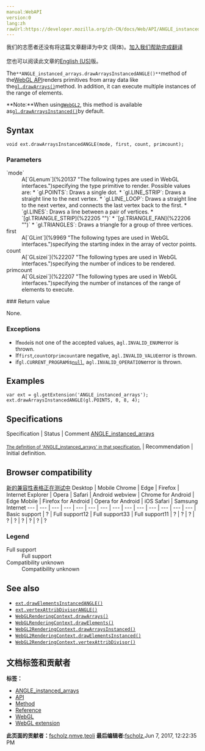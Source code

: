 ```yaml
---
manual:WebAPI
version:0
lang:zh
rawUrl:https://developer.mozilla.org/zh-CN/docs/Web/API/ANGLE_instanced_arrays/drawArraysInstancedANGLE
---
```




<bdi>我们的志愿者还没有将这篇文章翻译为<bdi>中文 (简体)</bdi>。[加入我们帮助完成翻译](%22204 "")<br></br>您也可以阅读此文章的[English (US)](%14051 "")版。</bdi>






The`**ANGLE_instanced_arrays.drawArraysInstancedANGLE()**`method of the[WebGL API](%9901 "")renders primitives from array data like the[`gl.drawArrays()`](%14052 "The WebGLRenderingContext.drawArrays() method of the WebGL API renders primitives from array data.")method. In addition, it can execute multiple instances of the range of elements.



**Note:**When using[`WebGL2`](%9906 "The WebGL2RenderingContext interface provides the OpenGL ES 3.0 rendering context for the drawing surface of an HTML <canvas> element."), this method is available as[`gl.drawArraysInstanced()`](%22012 "The WebGL2RenderingContext.drawArraysInstanced() method of the WebGL 2 API renders primitives from array data like the gl.drawArrays() method. In addition, it can execute multiple instances of the range of elements.")by default.



## Syntax<a name="Syntax"></a>

```
void ext.drawArraysInstancedANGLE(mode, first, count, primcount);

```

### Parameters<a name="Parameters"></a>
<dl><dt id=''>`mode`</dt><dd>A[`GLenum`](%20137 "The following types are used in WebGL interfaces.")specifying the type primitive to render. Possible values are:
* `gl.POINTS`: Draws a single dot.
* `gl.LINE_STRIP`: Draws a straight line to the next vertex.
* `gl.LINE_LOOP`: Draws a straight line to the next vertex, and connects the last vertex back to the first.
* `gl.LINES`: Draws a line between a pair of vertices.
* `[gl.TRIANGLE_STRIP](%22205 "")`
* `[gl.TRIANGLE_FAN](%22206 "")`
* `gl.TRIANGLES`: Draws a triangle for a group of three vertices.
</dd><dt id=''>first</dt><dd>A[`GLint`](%9969 "The following types are used in WebGL interfaces.")specifying the starting index in the array of vector points.</dd><dt id=''>count</dt><dd>A[`GLsizei`](%22207 "The following types are used in WebGL interfaces.")specifying the number of indices to be rendered.</dd><dt id=''>primcount</dt><dd>A[`GLsizei`](%22207 "The following types are used in WebGL interfaces.")specifying the number of instances of the range of elements to execute.</dd></dl>
### Return value<a name="Return_value"></a>


None.


### Exceptions<a name="Exceptions"></a>

* If`mode`is not one of the accepted values, a`gl.INVALID_ENUM`error is thrown.
* If`first`,`count`or`primcount`are negative, a`gl.INVALID_VALUE`error is thrown.
* if`gl.CURRENT_PROGRAM`is[`null`](%6598 "The value null represents the intentional absence of any object value. It is one of JavaScript's primitive values."), a`gl.INVALID_OPERATION`error is thrown.

## Examples<a name="Examples"></a>

```
var ext = gl.getExtension('ANGLE_instanced_arrays');
ext.drawArraysInstancedANGLE(gl.POINTS, 0, 8, 4);
```

## Specifications<a name="Specifications"></a>
Specification | Status | Comment 
[ANGLE_instanced_arrays<br></br><small>The definition of &#39;ANGLE_instanced_arrays&#39; in that specification.</small>](%3343 "") | Recommendation | Initial definition. 


## Browser compatibility<a name="Browser_compatibility"></a>
[新的兼容性表格正在测试中<i></i>](%3360 "")
<abbr>Desktop<i></i></abbr> | <abbr>Mobile<i></i></abbr> 
<abbr>Chrome<i></i></abbr> | <abbr>Edge<i></i></abbr> | <abbr>Firefox<i></i></abbr> | <abbr>Internet Explorer<i></i></abbr> | <abbr>Opera<i></i></abbr> | <abbr>Safari<i></i></abbr> | <abbr>Android webview<i></i></abbr> | <abbr>Chrome for Android<i></i></abbr> | <abbr>Edge Mobile<i></i></abbr> | <abbr>Firefox for Android<i></i></abbr> | <abbr>Opera for Android<i></i></abbr> | <abbr>iOS Safari<i></i></abbr> | <abbr>Samsung Internet<i></i></abbr> 
 ---  |  ---  |  ---  |  ---  |  ---  |  ---  |  ---  |  ---  |  ---  |  ---  |  ---  |  ---  |  ---  |  ---  | 
Basic support | <abbr>?</abbr> | <abbr>Full support</abbr>12 | <abbr>Full support</abbr>33 | <abbr>Full support</abbr>11 | <abbr>?</abbr> | <abbr>?</abbr> | <abbr>?</abbr> | <abbr>?</abbr> | <abbr>?</abbr> | <abbr>?</abbr> | <abbr>?</abbr> | <abbr>?</abbr> | <abbr>?</abbr> 


### Legend<a name="Legend"></a>
<dl><dt id=''><abbr>Full support</abbr></dt><dd>Full support</dd><dt id=''><abbr>Compatibility unknown</abbr></dt><dd>Compatibility unknown</dd></dl>

## See also<a name="See_also"></a>

* [`ext.drawElementsInstancedANGLE()`](%14053 "The ANGLE_instanced_arrays.drawElementsInstancedANGLE() method of the WebGL API renders primitives from array data like the gl.drawElements() method. In addition, it can execute multiple instances of a set of elements.")
* [`ext.vertexAttribDivisorANGLE()`](%14055 "The ANGLE_instanced_arrays.vertexAttribDivisorANGLE() method of the WebGL API  modifies the rate at which generic vertex attributes advance when rendering multiple instances of primitives with ext.drawArraysInstancedANGLE() and ext.drawElementsInstancedANGLE().")
* [`WebGLRenderingContext.drawArrays()`](%14052 "The WebGLRenderingContext.drawArrays() method of the WebGL API renders primitives from array data.")
* [`WebGLRenderingContext.drawElements()`](%14054 "The WebGLRenderingContext.drawElements() method of the WebGL API renders primitives from array data.")
* [`WebGL2RenderingContext.drawArraysInstanced()`](%22012 "The WebGL2RenderingContext.drawArraysInstanced() method of the WebGL 2 API renders primitives from array data like the gl.drawArrays() method. In addition, it can execute multiple instances of the range of elements.")
* [`WebGL2RenderingContext.drawElementsInstanced()`](%22208 "The WebGL2RenderingContext.drawElementsInstanced() method of the WebGL 2 API renders primitives from array data like the gl.drawElements() method. In addition, it can execute multiple instances of a set of elements.")
* [`WebGL2RenderingContext.vertexAttribDivisor()`](%22209 "The WebGL2RenderingContext.vertexAttribDivisor() method of the WebGL 2 API modifies the rate at which generic vertex attributes advance when rendering multiple instances of primitives with gl.drawArraysInstanced() and gl.drawElementsInstanced().")



## 文档标签和贡献者
**标签：**
* [ANGLE_instanced_arrays](%22210 "")
* [API](%50 "")
* [Method](%14476 "")
* [Reference](%3381 "")
* [WebGL](%52 "")
* [WebGL extension](%9914 "")

**此页面的贡献者：**[fscholz](%60 ""),[nmve](%4863 ""),[teoli](%160 "")
**最后编辑者:**[fscholz](%60 ""),<time>Jun 7, 2017, 12:22:35 PM</time>


